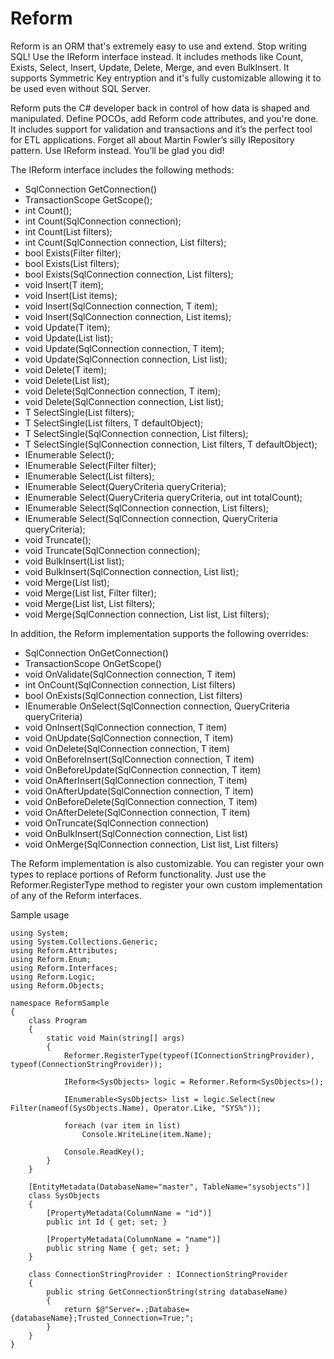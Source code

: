 # Reform

Reform is an ORM that's extremely easy to use and extend. Stop writing SQL! Use the IReform interface instead. It includes methods like Count, Exists, Select, Insert, Update, Delete, Merge, and even BulkInsert. It supports Symmetric Key entryption and it's fully customizable allowing it to be used even without SQL Server. 

Reform puts the C# developer back in control of how data is shaped and manipulated. Define POCOs, add Reform code attributes, and you're done. It includes support for validation and transactions and it’s the perfect tool for ETL applications. Forget all about Martin Fowler’s silly IRepository pattern. Use IReform instead. You’ll be glad you did!

The IReform<T> interface includes the following methods:

- SqlConnection GetConnection()
- TransactionScope GetScope();
- int Count();
- int Count(SqlConnection connection);
- int Count(List<Filter> filters);
- int Count(SqlConnection connection, List<Filter> filters);
- bool Exists(Filter filter);
- bool Exists(List<Filter> filters);
- bool Exists(SqlConnection connection, List<Filter> filters);
- void Insert(T item);
- void Insert(List<T> items);
- void Insert(SqlConnection connection, T item);
- void Insert(SqlConnection connection, List<T> items);
- void Update(T item);
- void Update(List<T> list);
- void Update(SqlConnection connection, T item);
- void Update(SqlConnection connection, List<T> list);
- void Delete(T item);
- void Delete(List<T> list);
- void Delete(SqlConnection connection, T item);
- void Delete(SqlConnection connection, List<T> list);
- T SelectSingle(List<Filter> filters);
- T SelectSingle(List<Filter> filters, T defaultObject);
- T SelectSingle(SqlConnection connection, List<Filter> filters);
- T SelectSingle(SqlConnection connection, List<Filter> filters, T defaultObject);
- IEnumerable<T> Select();
- IEnumerable<T> Select(Filter filter);
- IEnumerable<T> Select(List<Filter> filters);
- IEnumerable<T> Select(QueryCriteria queryCriteria);
- IEnumerable<T> Select(QueryCriteria queryCriteria, out int totalCount);
- IEnumerable<T> Select(SqlConnection connection, List<Filter> filters);
- IEnumerable<T> Select(SqlConnection connection, QueryCriteria queryCriteria);
- void Truncate();
- void Truncate(SqlConnection connection);
- void BulkInsert(List<T> list);
- void BulkInsert(SqlConnection connection, List<T> list);
- void Merge(List<T> list);
- void Merge(List<T> list, Filter filter);
- void Merge(List<T> list, List<Filter> filters);
- void Merge(SqlConnection connection, List<T> list, List<Filter> filters);

In addition, the Reform<T> implementation supports the following overrides:
- SqlConnection OnGetConnection()
- TransactionScope OnGetScope()
- void OnValidate(SqlConnection connection, T item)
- int OnCount(SqlConnection connection, List<Filter> filters)
- bool OnExists(SqlConnection connection, List<Filter> filters)
- IEnumerable<T> OnSelect(SqlConnection connection, QueryCriteria queryCriteria)
- void OnInsert(SqlConnection connection, T item)
- void OnUpdate(SqlConnection connection, T item)
- void OnDelete(SqlConnection connection, T item)
- void OnBeforeInsert(SqlConnection connection, T item)
- void OnBeforeUpdate(SqlConnection connection, T item)
- void OnAfterInsert(SqlConnection connection, T item)
- void OnAfterUpdate(SqlConnection connection, T item)
- void OnBeforeDelete(SqlConnection connection, T item)
- void OnAfterDelete(SqlConnection connection, T item)
- void OnTruncate(SqlConnection connection)
- void OnBulkInsert(SqlConnection connection, List<T> list)
- void OnMerge(SqlConnection connection, List<T> list, List<Filter> filters)

The Reform implementation is also customizable.  You can register your own types to replace portions of Reform functionality.  Just use the Reformer.RegisterType method to register your own custom implementation of any of the Reform interfaces.

Sample usage

    using System;
    using System.Collections.Generic;
    using Reform.Attributes;
    using Reform.Enum;
    using Reform.Interfaces;
    using Reform.Logic;
    using Reform.Objects;

    namespace ReformSample
    {
        class Program
        {
            static void Main(string[] args)
            {
                Reformer.RegisterType(typeof(IConnectionStringProvider), typeof(ConnectionStringProvider));

                IReform<SysObjects> logic = Reformer.Reform<SysObjects>();

                IEnumerable<SysObjects> list = logic.Select(new Filter(nameof(SysObjects.Name), Operator.Like, "SYS%"));

                foreach (var item in list)
                    Console.WriteLine(item.Name);

                Console.ReadKey();
            }
        }

        [EntityMetadata(DatabaseName="master", TableName="sysobjects")]
        class SysObjects
        {
            [PropertyMetadata(ColumnName = "id")]
            public int Id { get; set; }

            [PropertyMetadata(ColumnName = "name")]
            public string Name { get; set; }
        }

        class ConnectionStringProvider : IConnectionStringProvider
        {
            public string GetConnectionString(string databaseName)
            {
                return $@"Server=.;Database={databaseName};Trusted_Connection=True;";
            }
        }
    }

 
